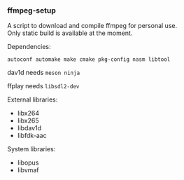 ### ffmpeg-setup

A script to download and compile ffmpeg for personal use.  
Only static build is available at the moment.  

Dependencies:

```
autoconf automake make cmake pkg-config nasm libtool
```

dav1d needs `meson ninja`

ffplay needs `libsdl2-dev`

External libraries:

* libx264
* libx265
* libdav1d
* libfdk-aac

System libraries:

* libopus
* libvmaf
